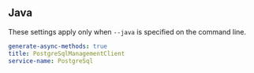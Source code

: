 ## Java

These settings apply only when `--java` is specified on the command line.

``` yaml $(java)
generate-async-methods: true
title: PostgreSqlManagementClient
service-name: PostgreSql
```